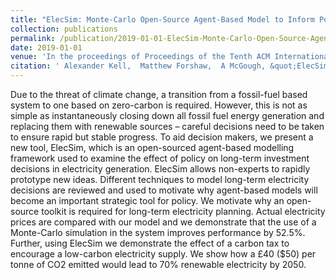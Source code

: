 ```yaml
---
title: "ElecSim: Monte-Carlo Open-Source Agent-Based Model to Inform Policy for Long-Term Electricity Planning"
collection: publications
permalink: /publication/2019-01-01-ElecSim-Monte-Carlo-Open-Source-Agent-Based-Model-to-Inform-Policy-for-Long-Term-Electricity-Planning
date: 2019-01-01
venue: 'In the proceedings of Proceedings of the Tenth ACM International Conference on Future Energy Systems'
citation: ' Alexander Kell,  Matthew Forshaw,  A McGough, &quot;ElecSim: Monte-Carlo Open-Source Agent-Based Model to Inform Policy for Long-Term Electricity Planning.&quot; In the proceedings of Proceedings of the Tenth ACM International Conference on Future Energy Systems, 2019.'
---
```


Due to the threat of climate change, a transition from a fossil-fuel based system to one based on zero-carbon is required. However, this is not as simple as instantaneously closing down all fossil fuel energy generation and replacing them with renewable sources – careful decisions need to be taken to ensure rapid but stable progress. To aid decision makers, we present a new tool, ElecSim, which is an open-sourced agent-based modelling framework used to examine the effect of policy on long-term investment decisions in electricity generation. ElecSim allows non-experts to rapidly prototype new ideas. Different techniques to model long-term electricity decisions
are reviewed and used to motivate why agent-based models will become an important strategic tool for policy. We motivate why an open-source toolkit is required for long-term electricity planning. Actual electricity prices are compared with our model and we demonstrate that the use of a Monte-Carlo simulation in the system improves performance by 52.5%. Further, using ElecSim we demonstrate the effect of a carbon tax to encourage a low-carbon electricity supply. We show how a £40 ($50) per tonne of CO2 emitted would lead to 70% renewable electricity by 2050.
